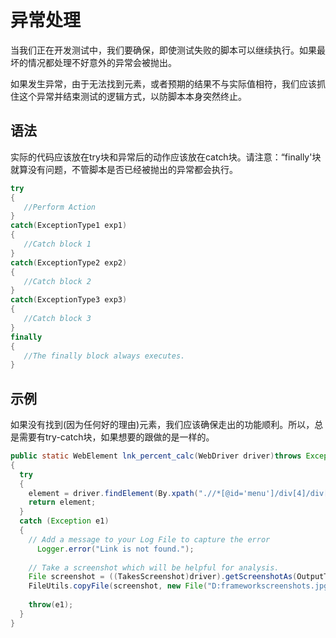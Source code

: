 # 异常处理

当我们正在开发测试中，我们要确保，即使测试失败的脚本可以继续执行。如果最坏的情况都处理不好意外的异常会被抛出。

如果发生异常，由于无法找到元素，或者预期的结果不与实际值相符，我们应该抓住这个异常并结束测试的逻辑方式，以防脚本本身突然终止。

## 语法

实际的代码应该放在try块和异常后的动作应该放在catch块。请注意：“finally'块就算没有问题，不管脚本是否已经被抛出的异常都会执行。

```java
try
{
   //Perform Action
}
catch(ExceptionType1 exp1)
{
   //Catch block 1
}
catch(ExceptionType2 exp2)
{
   //Catch block 2
}
catch(ExceptionType3 exp3)
{
   //Catch block 3
}
finally
{
   //The finally block always executes.
}
```

## 示例

如果没有找到(因为任何好的理由)元素，我们应该确保走出的功能顺利。所以，总是需要有try-catch块，如果想要的跟做的是一样的。

```java
public static WebElement lnk_percent_calc(WebDriver driver)throws Exception
{
  try
  {
    element = driver.findElement(By.xpath(".//*[@id='menu']/div[4]/div[3]/a"));
    return element;
  }
  catch (Exception e1)
  {
    // Add a message to your Log File to capture the error
      Logger.error("Link is not found.");
    
    // Take a screenshot which will be helpful for analysis.
    File screenshot = ((TakesScreenshot)driver).getScreenshotAs(OutputType.FILE);
	FileUtils.copyFile(screenshot, new File("D:frameworkscreenshots.jpg"));	
    
    throw(e1);
  }
}
```
